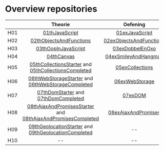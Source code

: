# Overview repositories
|               | Theorie           | Oefening  | Oplossing|
| ------------- |:-------------:|:-----:|:-------:|
| H01 | [01thJavaScript](https://github.com/Web-II/01thVoorbeelden) | [01exJavaScript](https://github.com/Web-II/01exJavaScript) |  [01solJavaScript](https://github.com/Web-II/01solJavaScript) |
| H02 | [02thObjectsAndFunctions](https://github.com/Web-II/02thObjectsAndFunctions) | [02exObjectsAndFunctions](https://github.com/Web-II/02exObjectsAndFunctions) |  [02solObjectsAndFunctions](https://github.com/Web-II/02solObjectsAndFunctions) |
| H03 | [03thOopInJavaScript](https://github.com/Web-II/03thStarter) | [03exDobbelEnOxo](https://github.com/Web-II/03exDobbelEnOxo) | [03solDobbelEnOxo](https://github.com/Web-II/03solDobbelEnOxo) |
| H04 | [04thCanvas](https://github.com/Web-II/04thCanvas) | [04exSmileyAndHangman](https://github.com/Web-II/04exSmileyAndHangman) |  [04solSmileyAndHangman](https://github.com/Web-II/04solSmileyAndHangman) |
| H05 | [05thCollectionsStarter](https://github.com/Web-II/05thCollectionsStarter) and [05thCollectionsCompleted](https://github.com/Web-II/05thCollectionsCompleted) | [05exCollections](https://github.com/Web-II/05exCollections) |  [05solCollections](https://github.com/Web-II/05solCollections) |
| H06 | [06thWebStorageStarter](https://github.com/Web-II/06thWebStorageStarter.git) and [06thWebStorageCompleted](https://github.com/Web-II/06thWebStorageCompleted.git) | [06exWebStorage](https://github.com/Web-II/06exWebStorage.git) | [06solWebStorage](https://github.com/Web-II/06solWebStorage.git) |
| H07 | [07thDomStarter](https://github.com/Web-II/07thDomStarter) and [07thDomCompleted](https://github.com/Web-II/07thDomCompleted) | [07exDOM](https://github.com/Web-II/07exDOM) | [07solDOM](https://github.com/Web-II/07solDOM) |
| H08 | [08thAjaxAndPromisesStarter](https://github.com/Web-II/08thAjaxAndPromisesStarter) and [08thAjaxAndPromisesCompleted](https://github.com/Web-II/08thAjaxAndPromisesCompleted) | [08exAjaxAndPromises](https://github.com/Web-II/08exAjaxAndPromises) | -- |
| H09 | [09thGeolocationStarter](https://github.com/Web-II/09thGeolocationStarter) and [09thGeolocationCompleted](https://github.com/Web-II/09thGeolocationCompleted) | -- | -- |
| H10 | -- | -- | -- |
